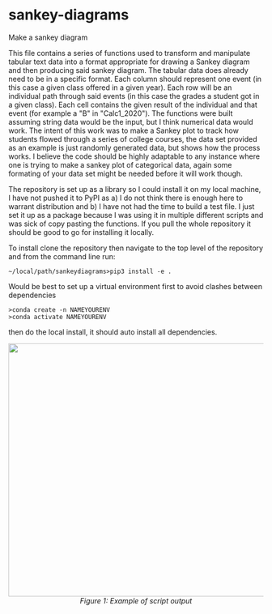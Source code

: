 # sankey-diagrams
Make a sankey diagram

This file contains a series of functions used to transform and manipulate tabular text data into
a format appropriate for drawing a Sankey diagram and then producing said sankey diagram.
The tabular data does already need to be in a specific format. Each column should represent 
one event (in this case a given class offered in a given year). Each row will be an individual 
path through said events (in this case the grades a student got in a given class). Each cell 
contains the given result of the individual and that event (for example a "B" in "Calc1_2020"). 
The functions were built assuming string data would be the input, but I think numerical data 
would work. The intent of this work was to make a Sankey plot to track how students flowed 
through a series of college courses, the data set provided as an example is just randomly 
generated data, but shows how the process works. I believe the code should be highly adaptable 
to any instance where one is trying to make a sankey plot of categorical data, again some 
formating of your data set might be needed before it will work though.

The repository is set up as a library so I could install it on my local machine, I have not pushed it to PyPI as a) I do not think there is enough here to warrant distribution and b) I have not had the time to build a test file. I just set it up as a package because I was using it in multiple different scripts and was sick of copy pasting the functions. If you pull the whole repository it should be good to go for installing it locally.

To install clone the repository then navigate to the top level of the repository and from the command line run:
```
~/local/path/sankeydiagrams>pip3 install -e .
```
Would be best to set up a virtual environment first to avoid clashes between dependencies

```
>conda create -n NAMEYOURENV
>conda activate NAMEYOURENV
```
then do the local install, it should auto install all dependencies.

<p align="center">
 <img src= https://github.com/sjwright90/masterfigures/blob/main/sankeyplotofgrades.png height="500" width="2000"/>
    <br>
    <em>Figure 1: Example of script output</em>
</p>
